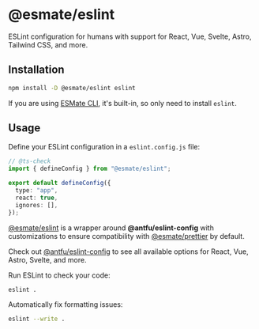 # @esmate/eslint

ESLint configuration for humans with support for React, Vue, Svelte, Astro, Tailwind CSS, and more.

## Installation

```bash
npm install -D @esmate/eslint eslint
```

If you are using [ESMate CLI](https://www.npmjs.com/package/esmate), it's built-in, so only need to install `eslint`.

## Usage

Define your ESLint configuration in a `eslint.config.js` file:

```ts
// @ts-check
import { defineConfig } from "@esmate/eslint";

export default defineConfig({
  type: "app",
  react: true,
  ignores: [],
});
```

[@esmate/eslint](https://www.npmjs.com/package/@esmate/eslint) is a wrapper around **@antfu/eslint-config** with
customizations to ensure compatibility with [@esmate/prettier](https://www.npmjs.com/package/@esmate/prettier) by
default.

Check out [@antfu/eslint-config](https://www.npmjs.com/package/@antfu/eslint-config) to see all available options for
React, Vue, Astro, Svelte, and more.

Run ESLint to check your code:

```bash
eslint .
```

Automatically fix formatting issues:

```bash
eslint --write .
```

